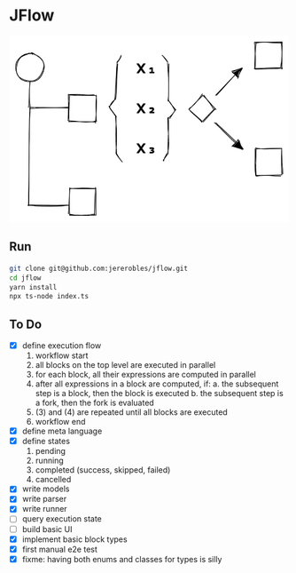 # JFlow

<img src="diagram.png">

## Run

```bash
git clone git@github.com:jererobles/jflow.git
cd jflow
yarn install
npx ts-node index.ts
```

## To Do

-   [x] define execution flow
    1. workflow start
    2. all blocks on the top level are executed in parallel
    3. for each block, all their expressions are computed in parallel
    4. after all expressions in a block are computed, if:
       a. the subsequent step is a block, then the block is executed
       b. the subsequent step is a fork, then the fork is evaluated
    5. (3) and (4) are repeated until all blocks are executed
    6. workflow end
-   [x] define meta language
-   [x] define states
    1. pending
    2. running
    3. completed (success, skipped, failed)
    4. cancelled
-   [x] write models
-   [x] write parser
-   [x] write runner
-   [ ] query execution state
-   [ ] build basic UI
-   [x] implement basic block types
-   [x] first manual e2e test
-   [x] fixme: having both enums and classes for types is silly
